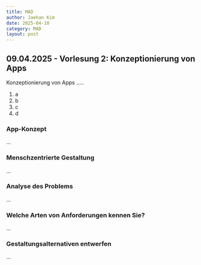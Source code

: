 ```yaml
---
title: MAD
author: Jaehan Kim
date: 2025-04-10
category: MAD
layout: post
---
```


09.04.2025 - Vorlesung 2: Konzeptionierung von Apps
-------------

Konzeptionierung von Apps .....

1. a
2. b
3. c
4. d

### App-Konzept

...

### Menschzentrierte Gestaltung

...

### Analyse des Problems

...

### Welche Arten von Anforderungen kennen Sie?

...

### Gestaltungsalternativen entwerfen

...
